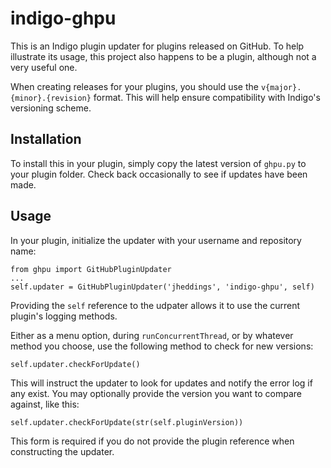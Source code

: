 # indigo-ghpu

This is an Indigo plugin updater for plugins released on GitHub.  To help illustrate its
usage, this project also happens to be a plugin, although not a very useful one.

When creating releases for your plugins, you should use the `v{major}.{minor}.{revision}`
format.  This will help ensure compatibility with Indigo's versioning scheme.

## Installation

To install this in your plugin, simply copy the latest version of `ghpu.py` to your plugin
folder.  Check back occasionally to see if updates have been made.

## Usage

In your plugin, initialize the updater with your username and repository name:

    from ghpu import GitHubPluginUpdater
    ...
    self.updater = GitHubPluginUpdater('jheddings', 'indigo-ghpu', self)

Providing the `self` reference to the udpater allows it to use the current plugin's logging
methods.

Either as a menu option, during `runConcurrentThread`, or by whatever method you choose,
use the following method to check for new versions:

    self.updater.checkForUpdate()

This will instruct the updater to look for updates and notify the error log if any exist.
You may optionally provide the version you want to compare against, like this:

    self.updater.checkForUpdate(str(self.pluginVersion))

This form is required if you do not provide the plugin reference when constructing the
updater.
